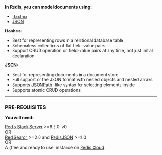 **In Redis, you can model documents using:**
*   [Hashes](https://redis.io/topics/data-types#hashes)
*   [JSON](https://oss.redis.com/redisjson/)

**Hashes:**
*   Best for representing rows in a relational database table
*   Schemaless collections of flat field-value pairs
*   Support CRUD operation on field-value pairs at any time, not just initial declaration

**JSON:**
*   Best for representing documents in a document store
*   Full support of the JSON format with nested objects and nested arrays
*   Supports [JSONPath](http://goessner.net/articles/JsonPath/) -like syntax for selecting elements inside
*   Supports atomic CRUD operations

***
### PRE-REQUISITES
**You will need:**

[Redis Stack Server](https://redis.io/download/#redis-downloads) >=6.2.0-v0 \
OR \
[RediSearch](https://oss.redis.com/redisearch/) >=2.0 and [RedisJSON](https://oss.redis.com/redisjson/) >=2.0 \
OR \
A (free and ready to use) instance on [Redis Cloud](https://redis.com/try-free/?utm_source=redis\&utm_medium=app\&utm_campaign=redisinsight_doc_guide).